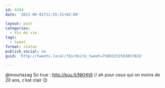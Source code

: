 ```yaml
---
id: 4344
date: '2011-06-01T11:55:31+02:00'

layout: post
categories:
  - Vis ma vie
tags:
  - tweet
format: status
publish_social: no
guid: 'http://tweets.local/?birdsite_tweet=75893231593857024'

---
```


@mourtazag So true : http://kuu.lt/NKHh9 // ah pour ceux qui on moins de 20 ans, c’est clair 😉
